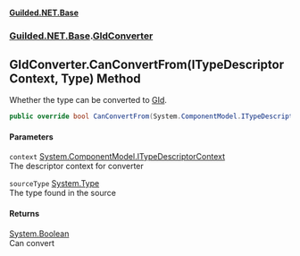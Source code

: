 
#### [Guilded.NET.Base](index 'index')
### [Guilded.NET.Base](index#Guilded_NET_Base 'Guilded.NET.Base').[GIdConverter](GIdConverter 'Guilded.NET.Base.GIdConverter')
## GIdConverter.CanConvertFrom(ITypeDescriptorContext, Type) Method
Whether the type can be converted to [GId](GId 'Guilded.NET.Base.GId').  
```csharp
public override bool CanConvertFrom(System.ComponentModel.ITypeDescriptorContext context, System.Type sourceType);
```

#### Parameters
<a name='Guilded_NET_Base_GIdConverter_CanConvertFrom(System_ComponentModel_ITypeDescriptorContext_System_Type)_context'></a>
`context` [System.ComponentModel.ITypeDescriptorContext](https://docs.microsoft.com/en-us/dotnet/api/System.ComponentModel.ITypeDescriptorContext 'System.ComponentModel.ITypeDescriptorContext')  
The descriptor context for converter
  
<a name='Guilded_NET_Base_GIdConverter_CanConvertFrom(System_ComponentModel_ITypeDescriptorContext_System_Type)_sourceType'></a>
`sourceType` [System.Type](https://docs.microsoft.com/en-us/dotnet/api/System.Type 'System.Type')  
The type found in the source
  

#### Returns
[System.Boolean](https://docs.microsoft.com/en-us/dotnet/api/System.Boolean 'System.Boolean')  
Can convert
